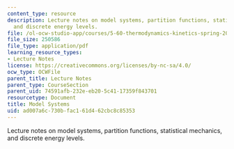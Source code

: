 ```yaml
---
content_type: resource
description: Lecture notes on model systems, partition functions, statistical mechanics,
  and discrete energy levels.
file: /ol-ocw-studio-app/courses/5-60-thermodynamics-kinetics-spring-2008/ad007a6c730bfac161d462cbc8c85353_5_60_lecture28.pdf
file_size: 250586
file_type: application/pdf
learning_resource_types:
- Lecture Notes
license: https://creativecommons.org/licenses/by-nc-sa/4.0/
ocw_type: OCWFile
parent_title: Lecture Notes
parent_type: CourseSection
parent_uid: 74591afb-232e-eb20-5c41-17359f843701
resourcetype: Document
title: Model Systems
uid: ad007a6c-730b-fac1-61d4-62cbc8c85353
---
```

Lecture notes on model systems, partition functions, statistical mechanics, and discrete energy levels.